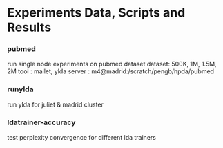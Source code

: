 Experiments Data, Scripts and Results
=====================================

### pubmed
run single node experiments on pubmed dataset
dataset: 500K, 1M, 1.5M, 2M
tool   : mallet, ylda
server : m4@madrid:/scratch/pengb/hpda/pubmed

### runylda
run ylda for juliet & madrid cluster

### ldatrainer-accuracy
test perplexity convergence for different lda trainers

